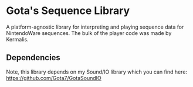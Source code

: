 # Gota's Sequence Library

A platform-agnostic library for interpreting and playing sequence data for NintendoWare sequences. The bulk of the
player code was made by Kermalis.

## Dependencies

Note, this library depends on my Sound/IO library which you can find here: https://github.com/Gota7/GotaSoundIO